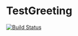 # TestGreeting
[![Build Status](https://travis-ci.org/Godmaz/TestGreeting.svg?branch=master)](https://travis-ci.org/Godmaz/TestGreeting)

